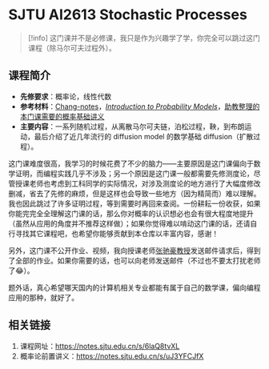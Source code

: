 # SJTU AI2613 Stochastic Processes

> [!info]
> 这门课并不是必修课，我只是作为兴趣学了学，你完全可以跳过这门课程（除马尔可夫过程外）。

## 课程简介

- **先修要求**：概率论，线性代数
- **参考材料**：[Chang-notes](http://www.stat.yale.edu/~pollard/Courses/251.spring2013/Handouts/Chang-notes.pdf)，[*Introduction to Probability Models*](https://book.douban.com/subject/26761202/)，[助教整理的本门课需要的概率基础讲义](https://notes.sjtu.edu.cn/s/uJ3YFCJfX)
- **主要内容**：一系列随机过程，从离散马尔可夫链，泊松过程，鞅，到布朗运动，最后介绍了近几年流行的 diffusion model 的数学基础 diffusion（扩散过程）。

这门课难度很高，我学习的时候花费了不少的脑力——主要原因是这门课偏向于数学证明，而编程实践几乎不涉及；另一个原因是这门课一般都需要先修测度论，尽管授课老师也考虑到工科同学的实际情况，对涉及测度论的地方进行了大幅度修改删减，省去了先修的麻烦，但是这样也会导致一些地方（因为精简而）难以理解。我也因此跳过了许多证明过程，等到需要时再回来查阅。一份耕耘一份收获，如果你能完完全全理解这门课的话，那么你对概率的认识想必也会有很大程度地提升（虽然从应用的角度并不推荐这样做）；如果你觉得难以啃动这门课的话，还请自行寻找其它课程吧，也希望你能够贡献到本仓库以丰富内容，感谢！

另外，这门课不公开作业、视频，我向授课老师[张驰豪教授](mailto:chihao@cs.sjtu.edu.cn)发送邮件请求后，得到了全部的作业。如果你需要的话，也可以向老师发送邮件（不过也不要太打扰老师了😂）。

题外话，真心希望哪天国内的计算机相关专业都能有属于自己的数学课，偏向编程应用的那种，就好了。

## 相关链接

1. 课程网址：<https://notes.sjtu.edu.cn/s/6laQ8tvXL>
2. 概率论前置讲义：<https://notes.sjtu.edu.cn/s/uJ3YFCJfX>
